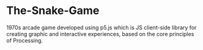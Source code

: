 # The-Snake-Game

1970s arcade game developed using p5.js which is JS client-side library for creating graphic and interactive experiences, based on the core principles of Processing.
